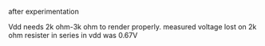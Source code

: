  after experimentation

Vdd needs 2k ohm-3k ohm to render properly.
measured voltage lost on 2k ohm resister in series in vdd was 0.67V 
